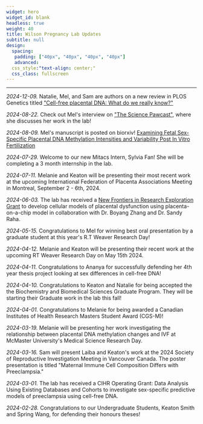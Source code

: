 ```yaml
---
widget: hero
widget_id: blank
headless: true
weight: 40
title: Wilson Pregnancy Lab Updates
subtitle: null
design:
  spacing:
   padding: ["40px", "40px", "40px", "40px"]
   advanced:
  css_style:"text-align: center;"
  css_class: fullscreen
---
```


-----------------------------------
*2024-12-09.* Natalie, Mel, and Sam are authors on a new review in PLOS Genetics titled ["Cell-free placental DNA: What do we really know?"](https://journals.plos.org/plosgenetics/article?id=10.1371/journal.pgen.1011484)

*2024-08-22.* Check out Mel's interview on ["The Science Pawcast"](https://bunsenbernerbmd.buzzsprout.com/413041/15625913-season-6-episode-25-heat-and-drugs-cats-vs-dogs-and-the-science-of-epigenetics-with-melanie-lemaire), where she discusses her work in the lab!

*2024-08-09.* Mel's manuscript is posted on biorxiv! [Examining Fetal Sex-Specific Placental DNA Methylation Intensities and Variability Post In Vitro Fertilization](https://www.biorxiv.org/content/10.1101/2024.08.08.604307v1)

*2024-07-29.* Welcome to our new Mitacs Intern, Sylvia Fan! She will be completing a 3 month internship in the lab.

*2024-07-11.* Melanie and Keaton will be presenting their most recent work at the upcoming International Federation of Placenta Associations Meeting in Montreal, September 2 - 6th, 2024.

*2024-06-03.* The lab has received a [New Frontiers in Research Exploration Grant](https://brighterworld.mcmaster.ca/articles/mcmaster-nfrf-grants-2024/) to develop cellular models of placental dysfunction using placenta-on-a-chip model in collaboration with Dr. Boyang Zhang and Dr. Sandy Raha.

*2024-05-15.* Congratulations to Mel for winning best oral presentation by a graduate student at this year's R.T Weaver Research Day!

*2024-04-12.* Melanie and Keaton will be presenting their recent work at the upcoming RT Weaver Research Day on May 15th 2024.

*2024-04-11.* Congratulations to Ananya for successfully defending her 4th year thesis project looking at sex differences in cell-free DNA!

*2024-04-10.* Congratulations to Keaton and Natalie for being accepted the the Biochemistry and Biomedical Sciences Graduate Program. They will be starting their Graduate work in the lab this fall!

*2024-04-01.* Congratulations to Melanie for being awarded a Canadian Institutes of Health Research  Masters Student Award (CGS-M)!

*2024-03-19.* Melanie will be presenting her work investigating the relationship between placental DNA methylation changes and IVF at McMaster University's Medical Science Research Day. 

*2024-03-16.* Sam will present Laiba and Keaton's work at the 2024 Society of Reproductive Investigation Meeting in Vancouver Canada. The poster presentation is titled "Maternal Immune Cell Composition Differs with Preeclampsia."

*2024-03-01.* The lab has received a CIHR Operating Grant: Data Analysis Using Existing Databases and Cohorts to investigate sex-specific predictive models of preeclampsia using cell-free DNA.

*2024-02-28.* Congratulations to our Undergraduate Students, Keaton Smith and Spring Wang, for defending their honours theses!




